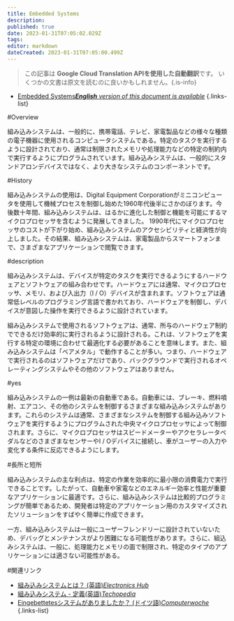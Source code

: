 ```yaml
---
title: Embedded Systems
description: 
published: true
date: 2023-01-31T07:05:02.029Z
tags: 
editor: markdown
dateCreated: 2023-01-31T07:05:00.499Z
---
```


> この記事は **Google Cloud Translation APIを使用した自動翻訳**です。
いくつかの文書は原文を読むのに良いかもしれません。{.is-info}
- [Embedded Systems***English** version of this document is available*](/en/Knowledge-base/Dictionary/embedded-systems)
{.links-list}


#Overview

組み込みシステムは、一般的に、携帯電話、テレビ、家電製品などの様々な種類の電子機器に使用されるコンピュータシステムである。特定のタスクを実行するように設計されており、通常は制限されたメモリや処理能力などの特定の制約内で実行するようにプログラムされています。組み込みシステムは、一般的にスタンドアロンデバイスではなく、より大きなシステムのコンポーネントです。

#History

組み込みシステムの使用は、Digital Equipment Corporationがミニコンピュータを使用して機械プロセスを制御し始めた1960年代後半にさかのぼります。今後数十年間、組み込みシステムは、はるかに進化した制御と機能を可能にするマイクロプロセッサを含むように発展してきました。 1990年代にマイクロプロセッサのコストが下がり始め、組み込みシステムのアクセシビリティと経済性が向上しました。その結果、組み込みシステムは、家電製品からスマートフォンまで、さまざまなアプリケーションで閲覧できます。

#description

組み込みシステムは、デバイスが特定のタスクを実行できるようにするハードウェアとソフトウェアの組み合わせです。ハードウェアには通常、マイクロプロセッサ、メモリ、および入出力（I / O）デバイスが含まれます。ソフトウェアは通常低レベルのプログラミング言語で書かれており、ハードウェアを制御し、デバイスが意図した操作を実行できるように設計されています。

組み込みシステムで使用されるソフトウェアは、通常、所与のハードウェア制約でできるだけ効率的に実行されるように設計される。これは、ソフトウェアを実行する特定の環境に合わせて最適化する必要があることを意味します。また、組み込みシステムは「ベアメタル」で動作することが多い。つまり、ハードウェアで実行されるのはソフトウェアだけであり、バックグラウンドで実行されるオペレーティングシステムやその他のソフトウェアはありません。

#yes

組み込みシステムの一例は最新の自動車である。自動車には、ブレーキ、燃料噴射、エアコン、その他のシステムを制御するさまざまな組み込みシステムがあります。これらのシステムは通常、さまざまなシステムを制御する組み込みソフトウェアを実行するようにプログラムされた中央マイクロプロセッサによって制御されます。さらに、マイクロプロセッサはスピードメーターやアクセラレータペダルなどのさまざまなセンサーやI / Oデバイスに接続し、車がユーザーの入力や変化する条件に反応できるようにします。

#長所と短所

組み込みシステムの主な利点は、特定の作業を効率的に最小限の消費電力で実行できることです。したがって、自動車や家電などのエネルギー効率と性能が重要なアプリケーションに最適です。さらに、組み込みシステムは比較的プログラミングが簡単であるため、開発者は特定のアプリケーション用のカスタマイズされたソリューションをすばやく簡単に作成できます。

一方、組み込みシステムは一般にユーザーフレンドリーに設計されていないため、デバッグとメンテナンスがより困難になる可能性があります。さらに、組込みシステムは、一般に、処理能力とメモリの面で制限され、特定のタイプのアプリケーションには適さない可能性がある。

#関連リンク

- [組み込みシステムとは？ (英語)*Electronics Hub*](https://www.electronicshub.org/what-is-an-embedded-system/)
- [組み込みシステム - 定義(英語)*Techopedia*](https://www.techopedia.com/definition/22862/embedded-system)
- [Eingebettetesシステムがありましたか？ (ドイツ語)*Computerwoche*](https://www.computerwoche.de/a/was-ist-ein-eingebettetes-system,3454848)
{.links-list}